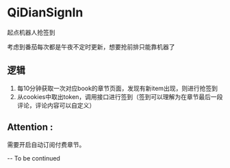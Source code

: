# QiDianSignIn
起点机器人抢签到

考虑到番茄每次都是午夜不定时更新，想要抢前排只能靠机器了

## 逻辑

1. 每10分钟获取一次对应book的章节页面，发现有新item出现，则进行抢签到
2. 从cookies中取出token，调用接口进行签到（签到可以理解为在章节最后一段评论，评论内容可以自定义）



## Attention :
需要开启自动订阅付费章节。



-- To be continued 
